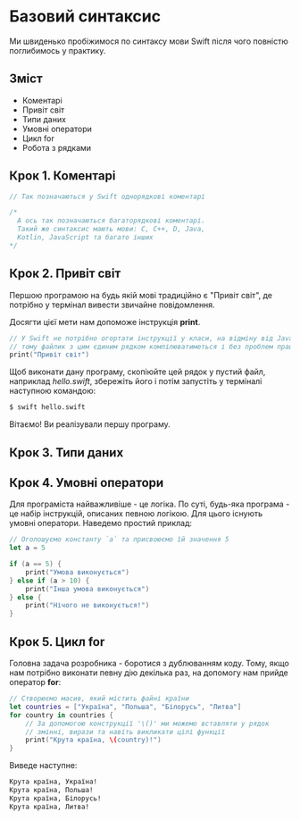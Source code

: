 # Базовий синтаксис

Ми швиденько пробіжимося по синтаксу мови Swift після чого повністю
поглибимось у практику.

## Зміст
- Коментарі
- Привіт світ
- Типи даних
- Умовні оператори
- Цикл for
- Робота з рядками

## Крок 1. Коментарі
 
```swift
// Так позначаються у Swift однорядкові коментарі

/*
  А ось так позначаються багаторядкові коментарі.
  Такий же синтаксис мають мови: C, C++, D, Java,
  Kotlin, JavaScript та багато інших
*/
```

## Крок 2. Привіт світ

Першою програмою на будь якій мові традиційно є "Привіт світ", де
потрібно у термінал вивести звичайне повідомлення.

Досягти цієї мети нам допоможе інструкція **print**.

```swift
// У Swift не потрібно огортати інструкції у класи, на відміну від Java,
// тому файлик з цим єдиним рядком компілюватиметься і без проблем працюватиме:
print("Привіт світ")
```

Щоб виконати дану програму, скопіюйте цей рядок у пустий файл, наприклад
*hello.swift*, збережіть його і потім запустіть у терміналі наступною
командою:

```bash
$ swift hello.swift
```

Вітаємо! Ви реалізували першу програму.

## Крок 3. Типи даних



## Крок 4. Умовні оператори

Для програміста найважливіше - це логіка. По суті, будь-яка програма -
це набір інструкцій, описаних певною логікою. Для цього існують умовні
оператори. Наведемо простий приклад:

```swift
// Оголошуємо константу `a` та присвоюємо їй значення 5
let a = 5

if (a == 5) {
    print("Умова виконується")
} else if (a > 10) {
    print("Інша умова виконується")
} else {
    print("Нічого не виконується!")
}
```

## Крок 5. Цикл for

Головна задача розробника - боротися з дублюванням коду. Тому, якщо нам
потрібно виконати певну дію декілька раз, на допомогу нам прийде
оператор **for**:

```swift
// Створюємо масив, який містить файні країни
let countries = ["Україна", "Польша", "Білорусь", "Литва"]
for country in countries {
    // За допомогою конструкції '\()' ми можемо вставляти у рядок
    // змінні, вирази та навіть викликати цілі функції
    print("Крута країна, \(country)!")
}
```

Виведе наступне:
```bash
Крута країна, Україна!
Крута країна, Польша!
Крута країна, Білорусь!
Крута країна, Литва!
```
